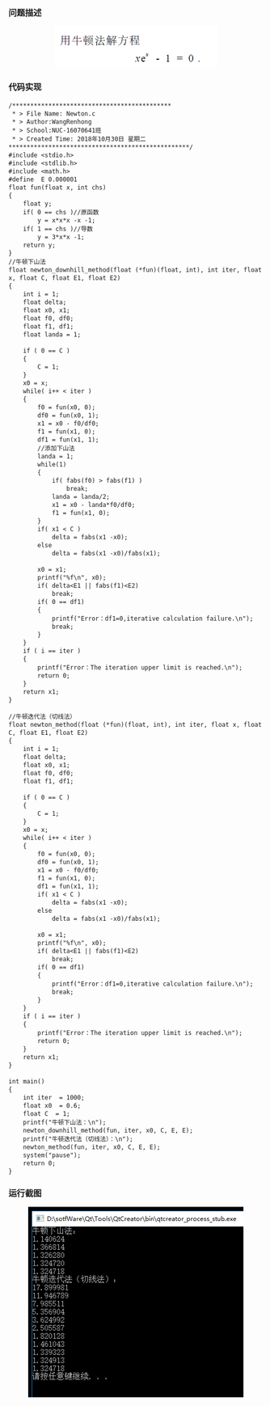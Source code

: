 ### 问题描述

<div align="center"><img src="./img/牛顿法解方程题目.png"/></div>

### 代码实现

    /********************************************
     * > File Name: Newton.c
     * > Author:WangRenhong
     * > School:NUC-16070641班
     * > Created Time: 2018年10月30日 星期二
    **************************************************/
    #include <stdio.h>
    #include <stdlib.h>
    #include <math.h>
    #define  E 0.000001
    float fun(float x, int chs)
    {
        float y;
        if( 0 == chs )//原函数
            y = x*x*x -x -1;
        if( 1 == chs )//导数
            y = 3*x*x -1;
        return y;
    }
    //牛顿下山法
    float newton_downhill_method(float (*fun)(float, int), int iter, float x, float C, float E1, float E2)
    {
        int i = 1;
        float delta;
        float x0, x1;
        float f0, df0;
        float f1, df1;
        float landa = 1;

        if ( 0 == C )
        {
            C = 1;
        }
        x0 = x;
        while( i++ < iter )
        {
            f0 = fun(x0, 0);
            df0 = fun(x0, 1);
            x1 = x0 - f0/df0;
            f1 = fun(x1, 0);
            df1 = fun(x1, 1);
            //添加下山法
            landa = 1;
            while(1)
            {
                if( fabs(f0) > fabs(f1) )
                    break;
                landa = landa/2;
                x1 = x0 - landa*f0/df0;
                f1 = fun(x1, 0);
            }
            if( x1 < C )
                delta = fabs(x1 -x0);
            else
                delta = fabs(x1 -x0)/fabs(x1);

            x0 = x1;
            printf("%f\n", x0);
            if( delta<E1 || fabs(f1)<E2)
                break;
            if( 0 == df1)
            {
                printf("Error：df1=0,iterative calculation failure.\n");
                break;
            }
        }
        if ( i == iter )
        {
            printf("Error：The iteration upper limit is reached.\n");
            return 0;
        }
        return x1;
    }

    //牛顿迭代法（切线法）
    float newton_method(float (*fun)(float, int), int iter, float x, float C, float E1, float E2)
    {
        int i = 1;
        float delta;
        float x0, x1;
        float f0, df0;
        float f1, df1;

        if ( 0 == C )
        {
            C = 1;
        }
        x0 = x;
        while( i++ < iter )
        {
            f0 = fun(x0, 0);
            df0 = fun(x0, 1);
            x1 = x0 - f0/df0;
            f1 = fun(x1, 0);
            df1 = fun(x1, 1);
            if( x1 < C )
                delta = fabs(x1 -x0);
            else
                delta = fabs(x1 -x0)/fabs(x1);

            x0 = x1;
            printf("%f\n", x0);
            if( delta<E1 || fabs(f1)<E2)
                break;
            if( 0 == df1)
            {
                printf("Error：df1=0,iterative calculation failure.\n");
                break;
            }
        }
        if ( i == iter )
        {
            printf("Error：The iteration upper limit is reached.\n");
            return 0;
        }
        return x1;
    }

    int main()
    {
        int iter  = 1000;
        float x0  = 0.6;
        float C  = 1;
        printf("牛顿下山法：\n");
        newton_downhill_method(fun, iter, x0, C, E, E);
        printf("牛顿迭代法（切线法）：\n");
        newton_method(fun, iter, x0, C, E, E);
        system("pause");
        return 0;
    }


### 运行截图

<div align="center"><img src="./img/牛顿法解方程运行截图.png"/></div>












